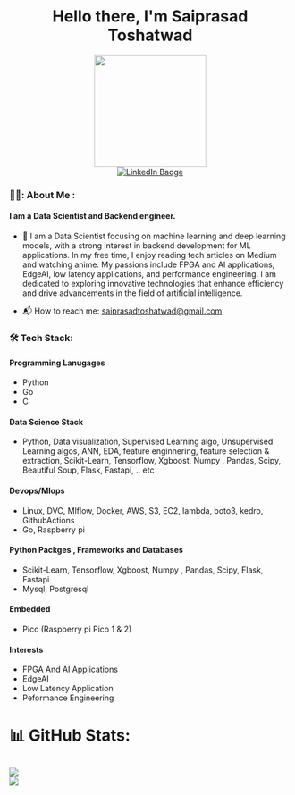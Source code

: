 <p>
  <h1 align="center"><b>Hello there, I'm Saiprasad Toshatwad </b></h1>
</p>

<div id="header" align="center">
  <img src="https://media0.giphy.com/media/M9gbBd9nbDrOTu1Mqx/giphy.gif?cid=790b7611021c6f00b63ed67cb3038f7ef33aff0ad0464ca1&rid=giphy.gif&ct=s" width="200"/>
</div>

<div id="badges" align="center">
  <a href="https://www.linkedin.com/in/saiprasad-toshatwad-a75449206/">
    <img src="https://img.shields.io/badge/LinkedIn-blue?style=for-the-badge&logo=linkedin&logoColor=white" alt="LinkedIn Badge"/>
  </a>
</div>

### 👨‍💻: About Me :
#### I am a Data Scientist and Backend engineer.

- :telescope: I am a Data Scientist focusing on machine learning and deep learning models, with a strong interest in backend development for ML applications. In my free time, I enjoy reading tech articles on Medium and watching anime. My 
passions include FPGA and AI applications, EdgeAI, low latency applications, and performance engineering. I am dedicated to exploring innovative technologies that enhance efficiency and drive advancements in the field of artificial intelligence.

- 📬 How to reach me: saiprasadtoshatwad@gmail.com

### :hammer_and_wrench: Tech Stack:

#### Programming Lanugages
- Python
- Go
- C

#### Data Science Stack
- Python, Data visualization, Supervised Learning algo, Unsupervised Learning algos, ANN, EDA, feature enginnering, feature selection & extraction,
Scikit-Learn, Tensorflow, Xgboost, Numpy , Pandas, Scipy, Beautiful Soup, Flask, Fastapi, .. etc

#### Devops/Mlops
- Linux, DVC, Mlflow, Docker, AWS, S3, EC2, lambda, boto3, kedro, GithubActions
- Go, Raspberry pi

#### Python Packges , Frameworks and Databases
- Scikit-Learn, Tensorflow, Xgboost, Numpy , Pandas, Scipy, Flask, Fastapi
- Mysql, Postgresql

#### Embedded
- Pico (Raspberry pi Pico 1 & 2)

#### Interests
- FPGA And AI Applications
- EdgeAI
- Low Latency Application
- Peformance Engineering

# 📊 GitHub Stats:
![](https://github-readme-streak-stats.herokuapp.com/?user=dev-hack95&theme=vue-dark&hide_border=false)<br/>
![](https://github-readme-stats.vercel.app/api/top-langs/?username=dev-hack95&theme=vue-dark&hide_border=false&include_all_commits=false&count_private=false&layout=compact)
---


